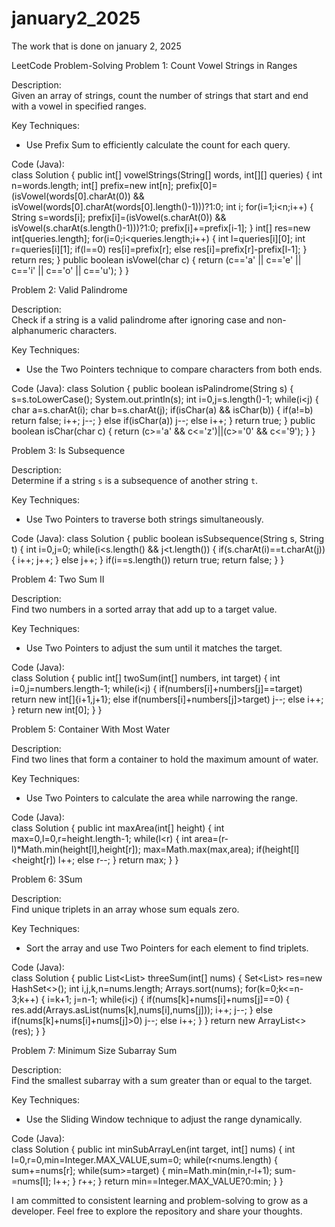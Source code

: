 # january2_2025
The work that is done on january 2, 2025

LeetCode Problem-Solving
Problem 1: Count Vowel Strings in Ranges 

Description:  
Given an array of strings, count the number of strings that start and end with a vowel in specified ranges.  

Key Techniques:  
- Use Prefix Sum to efficiently calculate the count for each query.  

Code (Java):  
class Solution {
    public int[] vowelStrings(String[] words, int[][] queries) {
        int n=words.length;
        int[] prefix=new int[n];
        prefix[0]=(isVowel(words[0].charAt(0)) && isVowel(words[0].charAt(words[0].length()-1)))?1:0;
        int i;
        for(i=1;i<n;i++)
        {
            String s=words[i];
            prefix[i]=(isVowel(s.charAt(0)) && isVowel(s.charAt(s.length()-1)))?1:0;
            prefix[i]+=prefix[i-1];
        }
        int[] res=new int[queries.length];
        for(i=0;i<queries.length;i++)
        {
            int l=queries[i][0];
            int r=queries[i][1];
            if(l==0)
                res[i]=prefix[r];
            else
                res[i]=prefix[r]-prefix[l-1];
        }
        return res;
    }
    public boolean isVowel(char c)
    {
        return (c=='a' || c=='e' || c=='i' || c=='o' || c=='u');
    }
}

Problem 2: Valid Palindrome

Description:  
Check if a string is a valid palindrome after ignoring case and non-alphanumeric characters.  

Key Techniques:  
- Use the Two Pointers technique to compare characters from both ends.  

Code (Java): 
class Solution {
    public boolean isPalindrome(String s) {
        s=s.toLowerCase();
        System.out.println(s);
        int i=0,j=s.length()-1;
        while(i<j)
        {
            char a=s.charAt(i);
            char b=s.charAt(j);
            if(isChar(a) && isChar(b))
            {
                if(a!=b)
                    return false;
                i++;
                j--;
            }
            else if(isChar(a))
                j--;
            else
                i++;
        }
        return true;
    }
    public boolean isChar(char c)
    {
        return (c>='a' && c<='z')||(c>='0' && c<='9');
    }
}

Problem 3: Is Subsequence

Description:  
Determine if a string `s` is a subsequence of another string `t`.  

Key Techniques:  
- Use Two Pointers to traverse both strings simultaneously.  

Code (Java): 
class Solution {
    public boolean isSubsequence(String s, String t) {
        int i=0,j=0;
        while(i<s.length() && j<t.length())
        {
            if(s.charAt(i)==t.charAt(j))
            {
                i++;
                j++;
            }
            else
                j++;
        }
        if(i==s.length())
            return true;
        return false;
    }
}

Problem 4: Two Sum II

Description:  
Find two numbers in a sorted array that add up to a target value.  

Key Techniques:  
- Use Two Pointers to adjust the sum until it matches the target.  

Code (Java):  
class Solution {
    public int[] twoSum(int[] numbers, int target) {
        int i=0,j=numbers.length-1;
        while(i<j)
        {
            if(numbers[i]+numbers[j]==target)
                return new int[]{i+1,j+1};
            else if(numbers[i]+numbers[j]>target)
                j--;
            else
                i++;
        }
        return new int[0];
    }
}

Problem 5: Container With Most Water

Description:  
Find two lines that form a container to hold the maximum amount of water.  

Key Techniques:  
- Use Two Pointers to calculate the area while narrowing the range.  

Code (Java):  
class Solution {
    public int maxArea(int[] height) {
        int max=0,l=0,r=height.length-1;
        while(l<r)
        {
            int area=(r-l)*Math.min(height[l],height[r]);
            max=Math.max(max,area);
            if(height[l]<height[r])
                l++;
            else
                r--;
        }
        return max;
    }
}

Problem 6: 3Sum

Description:  
Find unique triplets in an array whose sum equals zero.  

Key Techniques:  
- Sort the array and use Two Pointers for each element to find triplets.  

Code (Java):  
class Solution {
    public List<List<Integer>> threeSum(int[] nums) {
        Set<List<Integer>> res=new HashSet<>();
        int i,j,k,n=nums.length;
        Arrays.sort(nums);
        for(k=0;k<=n-3;k++)
        {
            i=k+1;
            j=n-1;
            while(i<j)
            {
                if(nums[k]+nums[i]+nums[j]==0)
                {
                    res.add(Arrays.asList(nums[k],nums[i],nums[j]));
                    i++;
                    j--;
                }
                else if(nums[k]+nums[i]+nums[j]>0)
                    j--;
                else
                    i++;
            }
        }
        return new ArrayList<>(res);
    }
}

Problem 7: Minimum Size Subarray Sum

Description:  
Find the smallest subarray with a sum greater than or equal to the target.  

Key Techniques:  
- Use the Sliding Window technique to adjust the range dynamically.  

Code (Java):  
class Solution {
    public int minSubArrayLen(int target, int[] nums) {
        int l=0,r=0,min=Integer.MAX_VALUE,sum=0;
        while(r<nums.length)
        {
            sum+=nums[r];
            while(sum>=target)
            {
                min=Math.min(min,r-l+1);
                sum-=nums[l];
                l++;
            }
            r++;
        }
        return min==Integer.MAX_VALUE?0:min;
    }
}

I am committed to consistent learning and problem-solving to grow as a developer. Feel free to explore the repository and share your thoughts.
